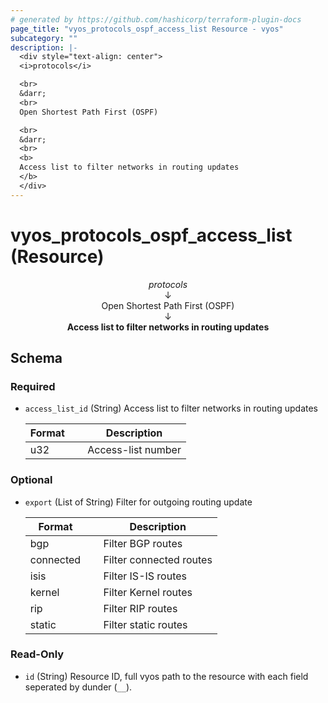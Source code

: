 ```yaml
---
# generated by https://github.com/hashicorp/terraform-plugin-docs
page_title: "vyos_protocols_ospf_access_list Resource - vyos"
subcategory: ""
description: |-
  <div style="text-align: center">
  <i>protocols</i>

  <br>
  &darr;
  <br>
  Open Shortest Path First (OSPF)

  <br>
  &darr;
  <br>
  <b>
  Access list to filter networks in routing updates
  </b>
  </div>
---
```


# vyos_protocols_ospf_access_list (Resource)

<div style="text-align: center">
<i>protocols</i>

<br>
&darr;
<br>
Open Shortest Path First (OSPF)

<br>
&darr;
<br>
<b>
Access list to filter networks in routing updates
</b>
</div>



<!-- schema generated by tfplugindocs -->
## Schema

### Required

- `access_list_id` (String) Access list to filter networks in routing updates

    |  Format &emsp; | Description  |
    |----------|---------------|
    |  u32  &emsp; |  Access-list number  |

### Optional

- `export` (List of String) Filter for outgoing routing update

    |  Format &emsp; | Description  |
    |----------|---------------|
    |  bgp  &emsp; |  Filter BGP routes  |
    |  connected  &emsp; |  Filter connected routes  |
    |  isis  &emsp; |  Filter IS-IS routes  |
    |  kernel  &emsp; |  Filter Kernel routes  |
    |  rip  &emsp; |  Filter RIP routes  |
    |  static  &emsp; |  Filter static routes  |

### Read-Only

- `id` (String) Resource ID, full vyos path to the resource with each field seperated by dunder (`__`).

